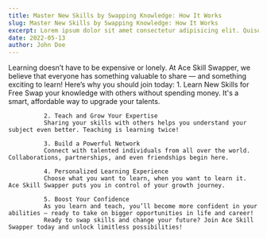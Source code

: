 ```yaml
---
title: Master New Skills by Swapping Knowledge: How It Works
slug: Master New Skills by Swapping Knowledge: How It Works
excerpt: Lorem ipsum dolor sit amet consectetur adipisicing elit. Quisquam voluptate, quae, quod, voluptates quibusdam voluptatibus quidem voluptatum quos quia quas nesciunt. Quisquam, quae. Quisquam, quae. Quisquam, quae. Quisquam, quae.
date: 2022-05-13
author: John Doe
---
```


Learning doesn’t have to be expensive or lonely. At Ace Skill Swapper, we believe that everyone has something valuable to share — and something exciting to learn!
            Here’s why you should join today:
              1. Learn New Skills for Free
              Swap your knowledge with others without spending money. It's a smart, affordable way to upgrade your talents.
            
              2. Teach and Grow Your Expertise
              Sharing your skills with others helps you understand your subject even better. Teaching is learning twice!
              
              3. Build a Powerful Network
              Connect with talented individuals from all over the world. Collaborations, partnerships, and even friendships begin here.
              
              4. Personalized Learning Experience
              Choose what you want to learn, when you want to learn it. Ace Skill Swapper puts you in control of your growth journey.
              
              5. Boost Your Confidence
              As you learn and teach, you’ll become more confident in your abilities — ready to take on bigger opportunities in life and career!
              Ready to swap skills and change your future? Join Ace Skill Swapper today and unlock limitless possibilities!
